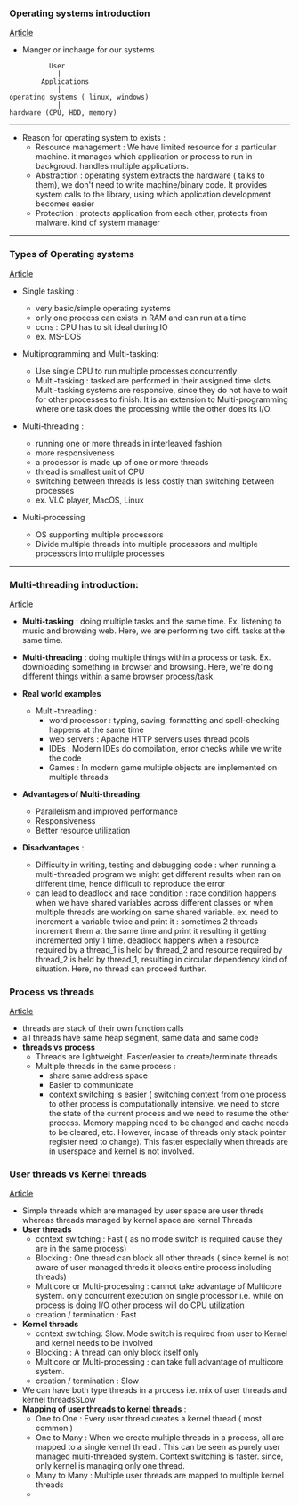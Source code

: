 ### Operating systems introduction
[Article](https://www.geeksforgeeks.org/batch/sde-theory-1/track/Introduction-to-Operating-System/article/MjgxOA%3D%3D)

- Manger or incharge for our systems

```
          User 
            |
        Applications
            |
operating systems ( linux, windows)
            |
hardware (CPU, HDD, memory)
```
__________________________________________________________________________________________

* Reason for operating system to exists :
    - Resource management : We have limited resource for a particular machine. it manages which application or process to run in backgroud. handles
                           multiple applications.
    - Abstraction : operating system extracts the hardware ( talks to them), we don't need to write machine/binary code. It provides system calls to
                    the library, using which application development becomes easier
    - Protection : protects application from each other, protects from malware. kind of system manager

__________________________________________________________________________________________

### Types of Operating systems
[Article](https://www.geeksforgeeks.org/batch/sde-theory-1/track/Introduction-to-Operating-System/article/MTY5NA%3D%3D)
* Single tasking :
    - very basic/simple operating systems
    - only one process can exists in RAM and can run at a time 
    - cons : CPU has to sit ideal during IO
    - ex. MS-DOS

* Multiprogramming and Multi-tasking:
    - Use single CPU to run multiple processes concurrently
    - Multi-tasking : tasked are performed in their assigned time slots. Multi-tasking systems are
    responsive, since they do not have to wait for other processes to finish. It is an extension to 
    Multi-programming where one task does the processing while the other does its I/O.

* Multi-threading :
    - running one or more threads in interleaved fashion
    - more responsiveness
    - a processor is made up of one or more threads
    - thread is smallest unit of CPU
    - switching between threads is less costly than switching between processes
    - ex. VLC player, MacOS, Linux

* Multi-processing
    - OS supporting multiple processors
    - Divide multiple threads into multiple processors and multiple processors into multiple processes
----------------------------------
### Multi-threading introduction:
[Article](https://www.geeksforgeeks.org/batch/sde-theory-1/track/Introduction-to-Operating-System/article/MTc5OQ%3D%3D)

- **Multi-tasking** : doing multiple tasks and the same time. Ex. listening to music and browsing
web. Here, we are performing two diff. tasks at the same time.
- **Multi-threading** : doing multiple things within a process or task. Ex. downloading something
in browser and browsing. Here, we're doing different things within a same browser process/task.

- **Real world examples**
    - Multi-threading :
        - word processor : typing, saving, formatting and spell-checking happens at the same
        time
        - web servers : Apache HTTP servers uses thread pools
        - IDEs : Modern IDEs do compilation, error checks while we write the code
        - Games : In modern game multiple objects are implemented on multiple threads
- **Advantages of Multi-threading**:
    - Parallelism and improved performance
    - Responsiveness
    - Better resource utilization
- **Disadvantages** :
    - Difficulty in writing, testing and debugging code : when running a multi-threaded program we might
    get different results when ran on different time, hence difficult to reproduce the error
    - can lead to deadlock and race condition : race condition happens when we have shared variables across different classes
    or when multiple threads are working on same shared variable.
    ex. need to increment a variable twice and print it : sometimes 2 threads increment them at the same time and print
    it resulting it getting incremented only 1 time.
    deadlock happens when a resource required by a thread_1 is held by thread_2 and resource required by thread_2 is held
    by thread_1, resulting in circular dependency kind of situation. Here, no thread can proceed further.

### Process vs threads
[Article](https://www.geeksforgeeks.org/batch/sde-theory-1/track/Introduction-to-Operating-System/article/MjU4NQ%3D%3D)
 - threads are stack of their own function calls
 - all threads have same heap segment, same data and same code
 - **threads vs process**
    - Threads are lightweight. Faster/easier to create/terminate threads
    - Multiple threads in the same process :
        - share same address space
        - Easier to communicate
        - context switching is easier ( switching context from one process to other process is computationally
        intensive. we need to store the state of the current process and we need to resume the other process. Memory mapping need to be changed
        and cache needs to be cleared, etc. However, incase of threads only stack pointer register need to change). This faster 
        especially when threads are in userspace and kernel is not involved.

### User threads vs Kernel threads
[Article](https://www.geeksforgeeks.org/batch/sde-theory-1/track/Introduction-to-Operating-System/article/ODMy)
- Simple threads which are managed by user space are user threds whereas threads managed by kernel space are kernel Threads
- **User threads**
    - context switching : Fast ( as no mode switch is required cause they are in the same
    process)
    - Blocking : One thread can block all other threads ( since kernel is not aware of user managed threds
    it blocks entire process including threads)
    - Multicore or Multi-processing : cannot take advantage of Multicore system. only concurrent execution
    on single processor i.e. while on process is doing I/O other process will do CPU utilization
    - creation / termination : Fast
- **Kernel threads**
    - context switching: Slow. Mode switch is required from user to Kernel 
    and kernel needs to be involved
    - Blocking : A thread can only block itself only
    - Multicore or Multi-processing : can take full advantage of multicore system.
    - creation / termination : Slow
- We can have both type threads in a process i.e. mix of user threads and kernel threadsSLow
- **Mapping of user threads to kernel threads** :
    - One to One : Every user thread creates a kernel thread ( most common )
    - One to Many : When we create multiple threads in a process, all are mapped to a single kernel thread 
    . This can be seen as purely user managed multi-threaded system. Context switching is faster. since, only
    kernel is managing only one thread.
    - Many to Many : Multiple user threads are mapped to multiple kernel threads
    - 

